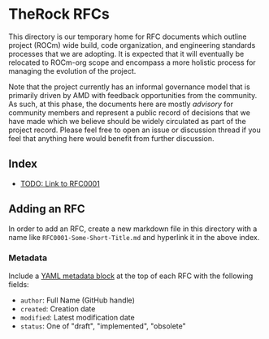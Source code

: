 # TheRock RFCs

This directory is our temporary home for RFC documents which outline
project (ROCm) wide build, code organization, and engineering standards
processes that we are adopting. It is expected that it will eventually be
relocated to ROCm-org scope and encompass a more holistic process for managing
the evolution of the project.

Note that the project currently has an informal governance model that is
primarily driven by AMD with feedback opportunities from the community. As
such, at this phase, the documents here are mostly *advisory* for community
members and represent a public record of decisions that we have made which we
believe should be widely circulated as part of the project record. Please feel
free to open an issue or discussion thread if you feel that anything here would
benefit from further discussion.

## Index

- [TODO: Link to RFC0001](RFC0001-Some-Short-Title.md)

## Adding an RFC

In order to add an RFC, create a new markdown file in this directory with a
name like `RFC0001-Some-Short-Title.md` and hyperlink it in the above index.

### Metadata

Include a
[YAML metadata block](https://github.blog/news-insights/product-news/viewing-yaml-metadata-in-your-documents/)
at the top of each RFC with the following fields:

- `author`: Full Name (GitHub handle)
- `created`: Creation date
- `modified`: Latest modification date
- `status`: One of "draft", "implemented", "obsolete"
